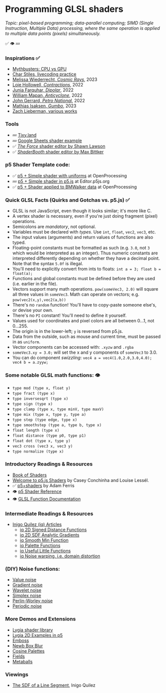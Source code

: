 # Programming GLSL shaders

*Topic: pixel-based programming; data-parallel computing; SIMD (Single Instruction, Multiple Data) processing, where the same operation is applied to multiple data points (pixels) simultaneously.*

✅ 
👁️
💤

### Inspirations ✅ 

* [Mythbusters: CPU vs GPU](https://www.youtube.com/shorts/0jZKw74jDnY)
* [Char Stiles, livecoding practice](http://charstiles.com/shader/)
* [Melissa Wiederrecht, *Cosmic Rays*](https://melissawiederrecht.com/artwork/cosmic-rays), 2023
* [Loie Hollowell, *Contractions*](https://www.artblocks.io/curated/collections/contractions-by-loie-hollowell?tab=Artworks), 2022
* [Junia Farquhar, *Dipolar*](https://www.artblocks.io/curated/collections/dipolar-by-junia-farquhar?tab=Artworks), 2022
* [William Mapan, *Anticyclone*](https://www.artblocks.io/curated/collections/anticyclone-by-william-mapan), 2022
* [John Gerrard, *Petro National*](https://www.artblocks.io/curated/collections/petro-national-by-john-gerrard), 2022
* [Mathias Isaksen, *Gumbo*](https://www.artblocks.io/curated/collections/gumbo-by-mathias-isaksen?tab=Artworks), 2023
* [Zach Lieberman, various works](https://www.instagram.com/zach.lieberman/)

### Tools

* 💤 [Tixy.land](https://tixy.land/)
* 💤 [Google Sheets shader example](https://docs.google.com/spreadsheets/d/1BVeicBmRxTop6quL4ZNBPcoAVWuPXJy6YjqGcTsA4wY/edit?usp=sharing)
* ✅ [*The Force* shader editor by Shawn Lawson](https://shawnlawson.github.io/The_Force/)
* ✅ [*ShaderBooth* shader editor by Max Bittker](https://shaderbooth.com/)

### p5 Shader Template code: 

* ✅ [p5 + Simple shader with uniforms](https://openprocessing.org/sketch/2405238) at OpenProcessing
* 💤 [p5 + Simple shader in p5.js](https://editor.p5js.org/golan/sketches/VNn5GTF94) at Editor.p5js.org
* ✅ [p5 + Shader applied to BMWalker data](https://openprocessing.org/sketch/2405195) at OpenProcessing


### Quick GLSL Facts (Quirks and Gotchas vs. p5.js) ✅ 

* GLSL is not JavaScript, even though it looks similar; it's more like C. 
* A vertex shader is necessary, even if you're just doing fragment (pixel) operations.
* Semicolons are *mandatory*, not optional. 
* Variables must be declared with *types*. Use `int`, `float`, `vec2`, `vec3`, etc. 
* The input values (arguments) and return values of functions are also typed.
* Floating-point constants must be formatted as such (e.g. `3.0`, not `3` which would be interpreted as an integer). Thus numeric constants are interpreted differently depending on whether they have a decimal point. Note that the syntax `5.0f` is illegal. 
* You'll need to explicitly convert from ints to floats: `int a = 3; float b = float(a);`
* Functions and global constants must be defined before they are used (i.e. earlier in the file).
* Vectors support many math operations. `pow(someVec3, 2.0)` will square all three values in `someVec3`. Math can operate on vectors; e.g. `pow(vec2(x,y),vec2(a,b))`
* There's no `random` function! You'll have to copy-paste someone else's, or devise your own.
* There's no `PI` constant! You'll need to define it yourself.
* Values used for coordinates and pixel colors are all between 0...1, not 0...255.
* The origin is in the lower-left; `y` is reversed from p5.js.
* Data from the outside, such as mouse and current time, must be passed in as `uniform`.
* Vector components can be accessed with: `.xyzw` and `.rgba`
* `someVec3.xy = 3.0;` will set the x and y components of `someVec3` to 3.0.
* You can do component *swizzling*: `vec4 a = vec4(1.0,2.0,3.0,4.0); vec4 b = a.zyyw;`


### Some notable GLSL math functions: 👁️

* `type mod (type x, float y)`
* `type fract (type x)`
* `type inversesqrt (type x)`
* `type sign (type x)`
* `type clamp (type x, type minV, type maxV)`
* `type mix (type x, type y, type a)	`
* `type step (type edge, type x)`
* `type smoothstep (type a, type b, type x)`
* `float length (type x)`
* `float distance (type p0, type p1)	`
* `float dot (type x, type y)`
* `vec3 cross (vec3 x, vec3 y)`
* `type normalize (type x)`

### Introductory Readings & Resources

* [Book of Shaders](https://thebookofshaders.com/)
* [Welcome to p5.js Shaders](https://itp-xstory.github.io/p5js-shaders/#/) by Casey Conchinha and Louise Lessél.
* ✅ [p5+shaders](https://github.com/aferriss/p5jsShaderExamples?tab=readme-ov-file) by Adam Ferris 
* 👁️ [p5 Shader Reference](https://archive.p5js.org/reference/#/p5/createShader)
* 👁️ [GLSL Function Documentation](https://gist.github.com/markknol/d06c0167c75ab5c6720fe9083e4319e1)

### Intermediate Readings & Resources

* [Inigo Quilez (iq) Articles](https://iquilezles.org/articles/)
  * [iq 2D Signed Distance Functions](https://iquilezles.org/articles/distfunctions2d/)
  * [iq 2D SDF Analytic Gradients](https://iquilezles.org/articles/distgradfunctions2d/)
  * [iq Smooth Min Function](https://iquilezles.org/articles/smin/)
  * [iq Palette Functions](https://iquilezles.org/articles/palettes/)
  * [iq Useful Little Functions](https://iquilezles.org/articles/functions/)
  * [iq Noise warping, i.e. domain distortion](https://iquilezles.org/articles/warp/)

### (DIY) Noise functions: 

* [Value noise](https://www.shadertoy.com/view/lsf3WH)
* [Gradient noise](https://www.shadertoy.com/view/XdXGW8)
* [Wavelet noise](https://www.shadertoy.com/view/tldSRj)
* [Simplex noise](https://www.shadertoy.com/view/Msf3WH)
* [Perlin-Worley noise](https://www.shadertoy.com/view/3dVXDc)
* [Periodic noise](https://www.shadertoy.com/view/3d2GRh)  

### More Demos and Extensions

* [Lygia shader library](https://lygia.xyz/)
* [Lygia 2D Examples in p5](https://editor.p5js.org/patriciogonzalezvivo/sketches/XCkTzoyB3)
* [Emboss](https://www.shadertoy.com/view/ltfGWf)
* [Newb Box Blur](https://www.shadertoy.com/view/MddGzs)
* [Cosine Palettes](https://www.shadertoy.com/view/tlSBDw)
* [Fields](https://www.shadertoy.com/view/MtKBzw)
* [Metaballs](https://www.shadertoy.com/view/4dj3zh)

### Viewings

* [The SDF of a Line Segment](https://www.youtube.com/watch?v=PMltMdi1Wzg), Inigo Quilez
